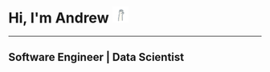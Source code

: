 # Hi, I'm Andrew <img src="/images/cute-waving-hand-animation-22zusg2o5sgv5wac.gif" width="32" height="32"/>
---
## Software Engineer | Data Scientist
